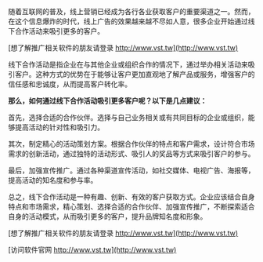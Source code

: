 随着互联网的普及，线上营销已经成为各行各业获取客户的重要渠道之一。然而，在这个信息爆炸的时代，线上广告的效果越来越不尽如人意，很多企业开始通过线下合作活动来吸引更多的客户。

[想了解推广相关软件的朋友请登录 http://www.vst.tw](http://www.vst.tw)

线下合作活动是指企业在与其他企业或组织合作的情况下，通过举办相关活动来吸引客户。这种方式的优势在于能够让客户更加直观地了解产品或服务，增强客户的信任感和忠诚度，从而提高客户转化率。

**那么，如何通过线下合作活动吸引更多客户呢？以下是几点建议：**

首先，选择合适的合作伙伴。选择与自己业务相关或有共同目标的企业或组织，能够提高活动的针对性和吸引力。

其次，制定精心的活动策划方案。根据合作伙伴的特点和客户需求，设计符合市场需求的创新活动，通过独特的活动形式、吸引人的奖品等方式来吸引客户的参与。

最后，加强宣传推广。通过各种渠道宣传活动，如社交媒体、电视广告、海报等，提高活动的知名度和参与率。

总之，线下合作活动是一种有趣、创新、有效的客户获取方式。企业应该结合自身特点和市场需求，精心策划、选择合适的合作伙伴、加强宣传推广，不断探索适合自身的活动模式，从而吸引更多的客户，提升品牌知名度和形象。

[想了解推广相关软件的朋友请登录 http://www.vst.tw](http://www.vst.tw)


[访问软件官网 http://www.vst.tw](http://www.vst.tw)
